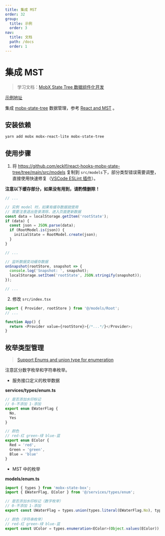 ```yaml
---
title: 集成 MST
order: 32
group:
  title: 示例
  order: 3
nav:
  title: 文档
  path: /docs
  order: 1
---
```


# 集成 MST

> 学习文档：[MobX State Tree 数据组件化开发](https://juejin.cn/post/6844903772972384263)

[示例地址](https://github.com/doly-dev/cra-template-doly-examples/tree/main/examples/mst)

集成 [mobx-state-tree] 数据管理，参考 [React and MST] 。

## 安装依赖

```bash
yarn add mobx mobx-react-lite mobx-state-tree
```

## 使用步骤

1. 将 <https://github.com/ecklf/react-hooks-mobx-state-tree/tree/main/src/models> 复制到 `src/models`下，部分类型错误需要调整，直接使用快速修复（[VSCode ESLint 插件](https://marketplace.visualstudio.com/items?itemName=dbaeumer.vscode-eslint)）。

**注意以下缓存部分，如果没有用到，请酌情删除！**

```typescript
// ...

// 实例 model 时，如果有缓存数据就使用
// 需要注意退出登录清除、进入页面更新数据
const data = localStorage.getItem('rootState');
if (data) {
  const json = JSON.parse(data);
  if (RootModel.is(json)) {
    initialState = RootModel.create(json);
  }
}

// ...

// 监听数据变动缓存数据
onSnapshot(rootStore, snapshot => {
  console.log('Snapshot: ', snapshot);
  localStorage.setItem('rootState', JSON.stringify(snapshot));
});

// ...
```

2. 修改 `src/index.tsx`

```typescript
import { Provider, rootStore } from '@/models/Root';
// ...

function App() {
  return <Provider value={rootStore}>{/*...*/}</Provider>;
}
```

## 枚举类型管理

> [Support Enums and union type for enumeration](https://github.com/mobxjs/mobx-state-tree/issues/605)

注意区分数字枚举和字符串枚举。

- 服务接口定义的枚举数据

**services/types/enum.ts**

```typescript
// 是否添加水印标记
// 0-不添加 1-添加
export enum EWaterFlag {
  No,
  Yes
}

// 颜色
// red-红 green-绿 blue-蓝
export enum EColor {
  Red = 'red',
  Green = 'green',
  Blue = 'blue'
}
```

- MST 中的枚举

**models/enum.ts**

```typescript
import { types } from 'mobx-state-box';
import { EWaterFlag, EColor } from '@/services/types/enum';

// 是否添加水印标记（数字枚举）
// 0-不添加 1-添加
export const UWaterFlag = types.union(types.literal(EWaterFlag.No), types.literal(EWaterFlag.Yes));

// 颜色（字符串枚举）
// red-红 green-绿 blue-蓝
export const UColor = types.enumeration<EColor>(Object.values(EColor));
```

[mobx-state-tree]: https://mobx-state-tree.js.org/
[react and mst]: https://mobx-state-tree.js.org/concepts/using-react
